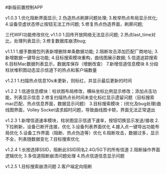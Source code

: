 #新版前置控制APP

v1.0.3 1.优化阻断界面显示;
       2.伪造热点刷屏问题处理;
       3.枚举热点布局显示优化;
       4.设备空虚状态停止按钮无法工作问题;
       5.修复热点伪造界面，刷屏问题;

三代WIFI功能修改优化
v1.1.0 1.回传开放网络无法显示问题;
       2.热点last_time对比，处理列表显示;
       3.修复数据库崩溃bug;

v1.1.1 1.握手数据包列表新增删除单条数据功能;
       2.阻断攻击添加匹配厂商地址;
       3.新增数据一键导出功能;
       4.目标搜索模块重构，曲线图展示数据;
       5.信道追踪搜索
       6.目标Mac数据列表显示，数据库保存（增删改查）
       7.新增信道信息模块
       8.分段柱状堆积图动态显示信道下的热点和客户端数量

v1.2.1 1.扫描热点信息10s未更新，则标红，并显示最后更新的时间

v1.2.2 1.信道信息模块：柱状图布局修改，横纵坐标比例显示修改；添加点击功能，列表显示信息
       2.修复扫描热点长时间未变化标红显示遗留问题（目标搜索mac匹配、热点信息界面，数据显示问题）
       3.目标搜索模块：(优化及bug处理)曲线图界面，Volley Socket请求超时问题，导致曲线图卡顿，界面无法正常退出
       
v1.2.3 1.新增信道速率模块，柱状图显示信道下速率，按钮切换显示发送/接收
       2.下拉刷新，设备已断开连接，优化
       3.设备列表界面优化
       4.接入点一键导出功能布局优化
       5.设备工作界面（阻断、热点伪造等）优化
       6.阻断攻击，数据过多，显示不全，列表随数据变化
       7.目标搜索优化
 
v1.2.4 1.长按选择SSID，阻断此SSID同名2.4G/5G下的所有信道
       2.阻断操作界面逻辑优化
       3.多信道阻断崩溃问题处理
       4.热点信道信息显示问题

v1.2.5 1.目标搜索崩溃问题
       2.客户端定向阻断